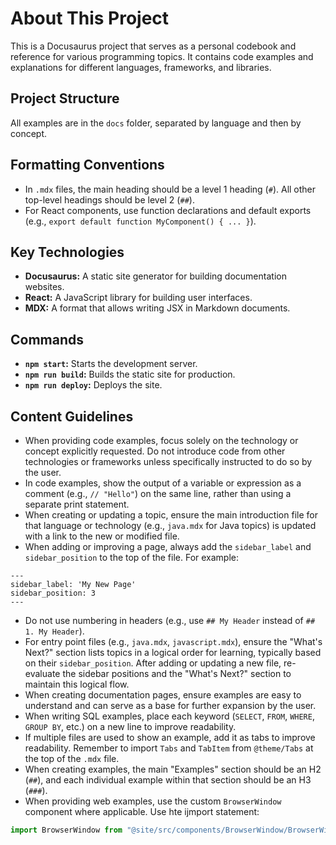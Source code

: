 # About This Project

This is a Docusaurus project that serves as a personal codebook and reference for various programming topics. It contains code examples and explanations for different languages, frameworks, and libraries.

## Project Structure

All examples are in the `docs` folder, separated by language and then by concept.

## Formatting Conventions

- In `.mdx` files, the main heading should be a level 1 heading (`#`). All other top-level headings should be level 2 (`##`).
- For React components, use function declarations and default exports (e.g., `export default function MyComponent() { ... }`).

## Key Technologies

- **Docusaurus:** A static site generator for building documentation websites.
- **React:** A JavaScript library for building user interfaces.
- **MDX:** A format that allows writing JSX in Markdown documents.

## Commands

- **`npm start`:** Starts the development server.
- **`npm run build`:** Builds the static site for production.
- **`npm run deploy`:** Deploys the site.

## Content Guidelines

- When providing code examples, focus solely on the technology or concept explicitly requested. Do not introduce 
code from other technologies or frameworks unless specifically instructed to do so by the user. 
- In code examples, show the output of a variable or expression as a comment (e.g., `// "Hello"`) on the same line, rather than using a separate print statement.
- When creating or updating a topic, ensure the main introduction file for that language or technology (e.g., `java.mdx` for Java topics) is updated with a link to the new or modified file.
- When adding or improving a page, always add the `sidebar_label` and `sidebar_position` to the top of the file. For example:
```mdx
---
sidebar_label: 'My New Page'
sidebar_position: 3
---
```
- Do not use numbering in headers (e.g., use `## My Header` instead of `## 1. My Header`).
- For entry point files (e.g., `java.mdx`, `javascript.mdx`), ensure the "What's Next?" section lists topics in a logical order for learning, typically based on their `sidebar_position`. After adding or updating a new file, re-evaluate the sidebar positions and the "What's Next?" section to maintain this logical flow.
- When creating documentation pages, ensure examples are easy to understand and can serve as a base for further expansion by the user.
- When writing SQL examples, place each keyword (`SELECT`, `FROM`, `WHERE`, `GROUP BY`, etc.) on a new line to improve readability.
- If multiple files are used to show an example, add it as tabs to improve readability. Remember to import `Tabs` and `TabItem` from `@theme/Tabs` at the top of the `.mdx` file.
- When creating examples, the main "Examples" section should be an H2 (`##`), and each individual example within that section should be an H3 (`###`).
- When providing web examples, use the custom `BrowserWindow` component where applicable. Use hte ijmport statement:
```javascript
import BrowserWindow from "@site/src/components/BrowserWindow/BrowserWindow";
```
